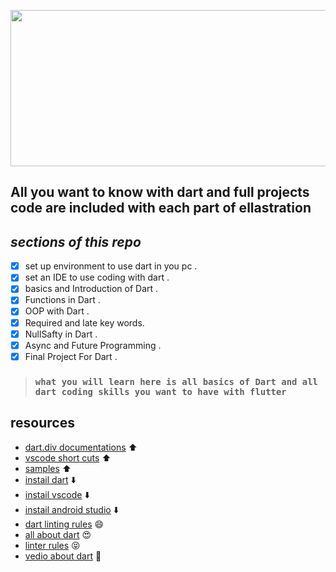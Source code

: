 <p align="center">
<img src="https://user-images.githubusercontent.com/95125518/179025235-c5a12ccc-1896-4c6c-b975-94e318e00b85.png" width="6500" height="250" />
</p>

## All you want to know with dart and full projects code are included with each part of ellastration

## **_sections of this repo_**

- [x] set up environment to use dart in you pc .
- [x] set an IDE to use coding with dart .
- [x] basics and Introduction of Dart .
- [x] Functions in Dart .
- [x] OOP with Dart .
- [x] Required and late key words.
- [x] NullSafty in Dart .
- [x] Async and Future Programming .
- [x] Final Project For Dart .

> ### `what you will learn here is all basics of Dart and all dart coding skills you want to have with flutter`

## resources

- [dart.div documentations](https://dart.dev/guides) ⬆️
- [vscode short cuts](https://code.visualstudio.com/shortcuts/keyboard-shortcuts-windows.pdf) ⬆️
- [samples](https://dart.dev/samples) ⬆️
- [instail dart](https://dart.dev/get-dart) ⬇️
- [instail vscode](https://code.visualstudio.com/download) ⬇️
- [instail android studio](https://developer.android.com/studio?gclid=CjwKCAjw2rmWBhB4EiwAiJ0mtSiSOFKJKdV-iAZr3ML0xW7_wiYAen_eu2AdRZNeLQv_-kzu3p190xoCYoIQAvD_BwE&gclsrc=aw.ds) ⬇️
- [dart linting rules](https://github.com/dart-lang/lints) 😄
- [all about dart](https://github.com/dart-lang) 😍
- [linter rules](https://dart-lang.github.io/linter/lints/) 😝
- [vedio about dart](https://youtu.be/5F-6n_2XWR8) :movie_camera:
